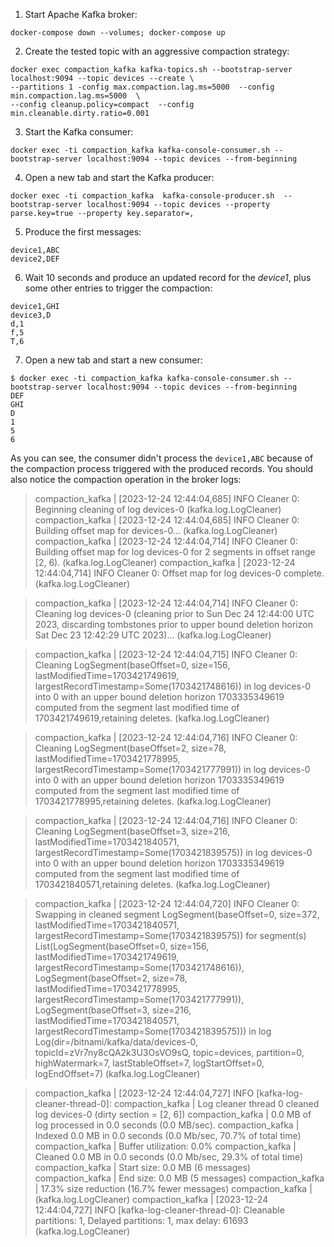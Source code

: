 1. Start Apache Kafka broker:
```
docker-compose down --volumes; docker-compose up
```
2. Create the tested topic with an aggressive compaction strategy:
```
docker exec compaction_kafka kafka-topics.sh --bootstrap-server localhost:9094 --topic devices --create \
--partitions 1 -config max.compaction.lag.ms=5000  --config min.compaction.lag.ms=5000  \
--config cleanup.policy=compact  --config min.cleanable.dirty.ratio=0.001
```
3. Start the Kafka consumer:
```
docker exec -ti compaction_kafka kafka-console-consumer.sh --bootstrap-server localhost:9094 --topic devices --from-beginning
```
4. Open a new tab and start the Kafka producer:
```
docker exec -ti compaction_kafka  kafka-console-producer.sh  --bootstrap-server localhost:9094 --topic devices --property parse.key=true --property key.separator=,
```
5. Produce the first messages:
```
device1,ABC
device2,DEF
```
6. Wait 10 seconds and produce an updated record for the _device1_, plus some other entries to trigger
the compaction:
```
device1,GHI
device3,D  
d,1
f,5
T,6
```
7. Open a new tab and start a new consumer:
```
$ docker exec -ti compaction_kafka kafka-console-consumer.sh --bootstrap-server localhost:9094 --topic devices --from-beginning
DEF
GHI
D
1
5
6
```

As you can see, the consumer didn't process the `device1,ABC` because of the compaction process triggered with the produced
records. You should also notice the compaction operation in the broker logs:

> compaction_kafka  | [2023-12-24 12:44:04,685] INFO Cleaner 0: Beginning cleaning of log devices-0 (kafka.log.LogCleaner)
> compaction_kafka  | [2023-12-24 12:44:04,685] INFO Cleaner 0: Building offset map for devices-0... (kafka.log.LogCleaner)
> compaction_kafka  | [2023-12-24 12:44:04,714] INFO Cleaner 0: Building offset map for log devices-0 for 2 segments in offset range [2, 6). (kafka.log.LogCleaner)
> compaction_kafka  | [2023-12-24 12:44:04,714] INFO Cleaner 0: Offset map for log devices-0 complete. (kafka.log.LogCleaner)

> compaction_kafka  | [2023-12-24 12:44:04,714] INFO Cleaner 0: Cleaning log devices-0 (cleaning prior to Sun Dec 24 12:44:00 UTC 2023, discarding tombstones prior to upper bound deletion horizon Sat Dec 23 12:42:29 UTC 2023)... (kafka.log.LogCleaner)

> compaction_kafka  | [2023-12-24 12:44:04,715] INFO Cleaner 0: Cleaning LogSegment(baseOffset=0, size=156, lastModifiedTime=1703421749619, largestRecordTimestamp=Some(1703421748616)) in log devices-0 into 0 with an upper bound deletion horizon 1703335349619 computed from the segment last modified time of 1703421749619,retaining deletes. (kafka.log.LogCleaner)

> compaction_kafka  | [2023-12-24 12:44:04,716] INFO Cleaner 0: Cleaning LogSegment(baseOffset=2, size=78, lastModifiedTime=1703421778995, largestRecordTimestamp=Some(1703421777991)) in log devices-0 into 0 with an upper bound deletion horizon 1703335349619 computed from the segment last modified time of 1703421778995,retaining deletes. (kafka.log.LogCleaner)

> compaction_kafka  | [2023-12-24 12:44:04,716] INFO Cleaner 0: Cleaning LogSegment(baseOffset=3, size=216, lastModifiedTime=1703421840571, largestRecordTimestamp=Some(1703421839575)) in log devices-0 into 0 with an upper bound deletion horizon 1703335349619 computed from the segment last modified time of 1703421840571,retaining deletes. (kafka.log.LogCleaner)

> compaction_kafka  | [2023-12-24 12:44:04,720] INFO Cleaner 0: Swapping in cleaned segment LogSegment(baseOffset=0, size=372, lastModifiedTime=1703421840571, largestRecordTimestamp=Some(1703421839575)) for segment(s) List(LogSegment(baseOffset=0, size=156, lastModifiedTime=1703421749619, largestRecordTimestamp=Some(1703421748616)), LogSegment(baseOffset=2, size=78, lastModifiedTime=1703421778995, largestRecordTimestamp=Some(1703421777991)), LogSegment(baseOffset=3, size=216, lastModifiedTime=1703421840571, largestRecordTimestamp=Some(1703421839575))) in log Log(dir=/bitnami/kafka/data/devices-0, topicId=zVr7ny8cQA2k3U3OsVO9sQ, topic=devices, partition=0, highWatermark=7, lastStableOffset=7, logStartOffset=0, logEndOffset=7) (kafka.log.LogCleaner)

> compaction_kafka  | [2023-12-24 12:44:04,727] INFO [kafka-log-cleaner-thread-0]: 
> compaction_kafka  | 	Log cleaner thread 0 cleaned log devices-0 (dirty section = [2, 6])
> compaction_kafka  | 	0.0 MB of log processed in 0.0 seconds (0.0 MB/sec).
> compaction_kafka  | 	Indexed 0.0 MB in 0.0 seconds (0.0 Mb/sec, 70.7% of total time)
> compaction_kafka  | 	Buffer utilization: 0.0%
> compaction_kafka  | 	Cleaned 0.0 MB in 0.0 seconds (0.0 Mb/sec, 29.3% of total time)
> compaction_kafka  | 	Start size: 0.0 MB (6 messages)
> compaction_kafka  | 	End size: 0.0 MB (5 messages)
> compaction_kafka  | 	17.3% size reduction (16.7% fewer messages)
> compaction_kafka  |  (kafka.log.LogCleaner)
> compaction_kafka  | [2023-12-24 12:44:04,727] INFO [kafka-log-cleaner-thread-0]: 	Cleanable partitions: 1, Delayed partitions: 1, max delay: 61693 (kafka.log.LogCleaner)
